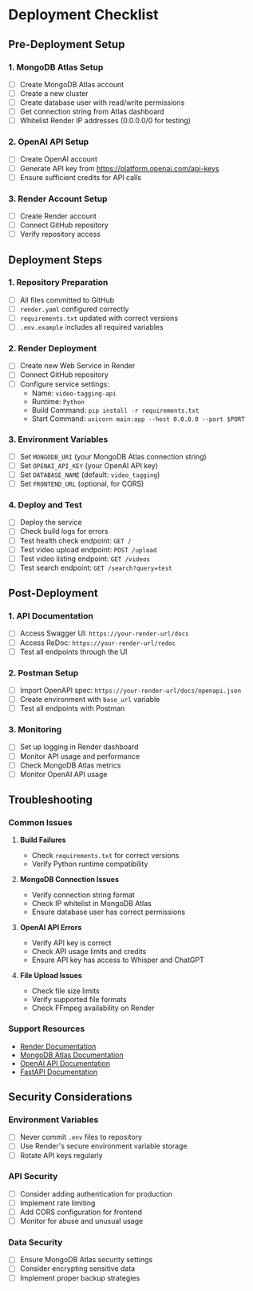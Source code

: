 # Deployment Checklist

## Pre-Deployment Setup

### 1. MongoDB Atlas Setup

- [ ] Create MongoDB Atlas account
- [ ] Create a new cluster
- [ ] Create database user with read/write permissions
- [ ] Get connection string from Atlas dashboard
- [ ] Whitelist Render IP addresses (0.0.0.0/0 for testing)

### 2. OpenAI API Setup

- [ ] Create OpenAI account
- [ ] Generate API key from https://platform.openai.com/api-keys
- [ ] Ensure sufficient credits for API calls

### 3. Render Account Setup

- [ ] Create Render account
- [ ] Connect GitHub repository
- [ ] Verify repository access

## Deployment Steps

### 1. Repository Preparation

- [ ] All files committed to GitHub
- [ ] `render.yaml` configured correctly
- [ ] `requirements.txt` updated with correct versions
- [ ] `.env.example` includes all required variables

### 2. Render Deployment

- [ ] Create new Web Service in Render
- [ ] Connect GitHub repository
- [ ] Configure service settings:
  - Name: `video-tagging-api`
  - Runtime: `Python`
  - Build Command: `pip install -r requirements.txt`
  - Start Command: `uvicorn main:app --host 0.0.0.0 --port $PORT`

### 3. Environment Variables

- [ ] Set `MONGODB_URI` (your MongoDB Atlas connection string)
- [ ] Set `OPENAI_API_KEY` (your OpenAI API key)
- [ ] Set `DATABASE_NAME` (default: `video_tagging`)
- [ ] Set `FRONTEND_URL` (optional, for CORS)

### 4. Deploy and Test

- [ ] Deploy the service
- [ ] Check build logs for errors
- [ ] Test health check endpoint: `GET /`
- [ ] Test video upload endpoint: `POST /upload`
- [ ] Test video listing endpoint: `GET /videos`
- [ ] Test search endpoint: `GET /search?query=test`

## Post-Deployment

### 1. API Documentation

- [ ] Access Swagger UI: `https://your-render-url/docs`
- [ ] Access ReDoc: `https://your-render-url/redoc`
- [ ] Test all endpoints through the UI

### 2. Postman Setup

- [ ] Import OpenAPI spec: `https://your-render-url/docs/openapi.json`
- [ ] Create environment with `base_url` variable
- [ ] Test all endpoints with Postman

### 3. Monitoring

- [ ] Set up logging in Render dashboard
- [ ] Monitor API usage and performance
- [ ] Check MongoDB Atlas metrics
- [ ] Monitor OpenAI API usage

## Troubleshooting

### Common Issues

1. **Build Failures**

   - Check `requirements.txt` for correct versions
   - Verify Python runtime compatibility

2. **MongoDB Connection Issues**

   - Verify connection string format
   - Check IP whitelist in MongoDB Atlas
   - Ensure database user has correct permissions

3. **OpenAI API Errors**

   - Verify API key is correct
   - Check API usage limits and credits
   - Ensure API key has access to Whisper and ChatGPT

4. **File Upload Issues**
   - Check file size limits
   - Verify supported file formats
   - Check FFmpeg availability on Render

### Support Resources

- [Render Documentation](https://render.com/docs)
- [MongoDB Atlas Documentation](https://docs.atlas.mongodb.com/)
- [OpenAI API Documentation](https://platform.openai.com/docs)
- [FastAPI Documentation](https://fastapi.tiangolo.com/)

## Security Considerations

### Environment Variables

- [ ] Never commit `.env` files to repository
- [ ] Use Render's secure environment variable storage
- [ ] Rotate API keys regularly

### API Security

- [ ] Consider adding authentication for production
- [ ] Implement rate limiting
- [ ] Add CORS configuration for frontend
- [ ] Monitor for abuse and unusual usage

### Data Security

- [ ] Ensure MongoDB Atlas security settings
- [ ] Consider encrypting sensitive data
- [ ] Implement proper backup strategies
